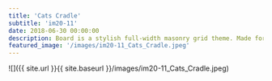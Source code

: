 ```yaml
---
title: 'Cats Cradle'
subtitle: 'im20-11'
date: 2018-06-30 00:00:00
description: Board is a stylish full-width masonry grid theme. Made for designers, artists, photographers and developers to show off their best work.
featured_image: '/images/im20-11_Cats_Cradle.jpeg'
---
```


![]({{ site.url }}{{ site.baseurl }}/images/im20-11_Cats_Cradle.jpeg)


